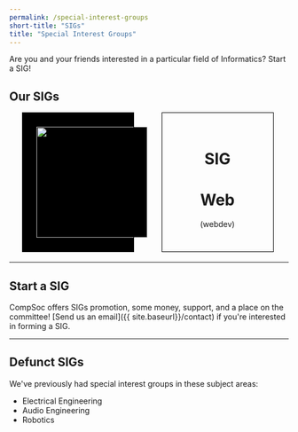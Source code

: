 ```yaml
---
permalink: /special-interest-groups
short-title: "SIGs"
title: "Special Interest Groups"
---
```


Are you and your friends interested in a particular field of Informatics? Start a SIG!

## Our SIGs

<style>
.sigs-container {
    display: flex;
    flex-wrap: wrap;
    justify-content: space-around;
}

.sigs-item {
    width: 200px;
    height: 250px;
    outline: black solid 1px;
    text-align: center;
    margin-right: 5px;
    margin-bottom: 5px;
}
</style>

<div class="sigs-container">
    <div class="sigs-item" style="background-color: black;">
        <div style="display:inline-block; padding: 25px; ">
            <a href="http://sigint.xm"><img src="{{ site.baseurl }}/static/img/sigs/sigint-logo.png" height="200px" style="float:left;background-color:black;" /></a>
        </div>
    </div>
    <div class="sigs-item" style="display:flex; align-items:center; justify-content: center;">
        <div class="display:block">
            <h1>SIG</h1>
            <h1>Web</h1>
            <p>(webdev)</p>
        </div>
    </div>
</div>

----

## Start a SIG
CompSoc offers SIGs promotion, some money, support, and a place on the committee! [Send us an email]({{ site.baseurl}}/contact) if you're interested in forming a SIG.

----

## Defunct SIGs

We've previously had special interest groups in these subject areas:
<ul>
    <li>Electrical Engineering</li>
    <li>Audio Engineering</li>
    <li>Robotics</li>
</ul>